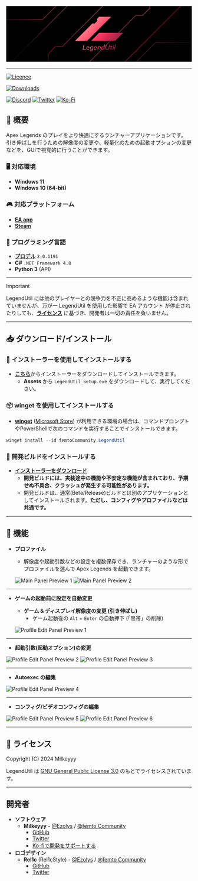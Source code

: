 <div align="center">
<img src="https://github.com/femtoCommunity/LegendUtil/blob/main/Resources/Logo/LegendUtil_Banner_WithoutText.png?raw=true" alt="LegendUtil Banner" title="LegendUtil">
</div>

---


[![Licence](https://img.shields.io/github/license/femtoCommunity/LegendUtil?style=for-the-badge)](#-ライセンス)

[![Downloads](https://img.shields.io/github/downloads/femtoCommunity/LegendUtil/total?style=for-the-badge)](https://github.com/femtoCommunity/LegendUtil/releases)

[![Discord](https://img.shields.io/badge/Discord-%235865F2.svg?style=for-the-badge&logo=discord&logoColor=white)](https://discord.gg/Y5FrzPft3M)
[![Twitter](https://img.shields.io/badge/Twitter-%231DA1F2.svg?style=for-the-badge&logo=Twitter&logoColor=white)](https://twitter.com/Milkeyyy_53)
[![Ko-Fi](https://img.shields.io/badge/Ko--fi-F16061?style=for-the-badge&logo=ko-fi&logoColor=white)](https://ko-fi.com/milkeyyy)

## 📃 概要
Apex Legends のプレイをより快適にするランチャーアプリケーションです。
引き伸ばしを行うための解像度の変更や、軽量化のための起動オプションの変更などを、GUIで視覚的に行うことができます。

### 🖥️ 対応環境
- **Windows 11**
- **Windows 10 (64-bit)**

### 🎮 対応プラットフォーム
- [**EA app**](https://www.ea.com/ja-jp/ea-app)
- [**Steam**](https://store.steampowered.com)

### 📝 プログラミング言語
- [**プロデル**](https://produ.irelang.jp/) `2.0.1191`
- **C#** `.NET Framework 4.8`
- **Python 3** (API)

---

> [!IMPORTANT]
> LegendUtil には他のプレイヤーとの競争力を不正に高めるような機能は含まれていませんが、万が一 LegendUtil を使用した影響で EA アカウント が停止されたりしても、[**ライセンス**](#-ライセンス) に基づき、開発者は一切の責任を負いません。

---

## 📥 ダウンロード/インストール

### 📁 インストーラーを使用してインストールする
- [**こちら**](https://github.com/femtoCommunity/LegendUtil/releases)からインストーラーをダウンロードしてインストールできます。
  - **Assets** から `LegendUtil_Setup.exe` をダウンロードして、実行してください。

### 📦 winget を使用してインストールする
- [**winget**](https://learn.microsoft.com/ja-jp/windows/package-manager/winget/) ([Microsoft Store](https://www.microsoft.com/p/app-installer/9nblggh4nns1#activetab=pivot:overviewtab)) が利用できる環境の場合は、コマンドプロンプトやPowerShellで次のコマンドを実行することでインストールできます。
```powershell
winget install --id femtoCommunity.LegendUtil
```

### 💊 開発ビルドをインストールする
- [**インストーラーをダウンロード**](https://releases.api.legendutil.milkeyyy.com/latest/download?release_channel=dev)
  - **開発ビルドには、実装途中の機能や不安定な機能が含まれており、予期せぬ不具合、クラッシュが発生する可能性があります。**
  - 開発ビルドは、通常(Beta/Release)ビルドとは別のアプリケーションとしてインストールされます。**ただし、コンフィグやプロファイルなどは共通です。**

---

## 🔧 機能
- **プロファイル**
  - 解像度や起動引数などの設定を複数保存でき、ランチャーのような形でプロファイルを選んで Apex Legends を起動できます。
   
  ![Main Panel Preview 1](https://github.com/femtoCommunity/LegendUtil/assets/59532514/978b2001-5292-4171-bb0c-2f14914a5173)
  ![Main Panel Preview 2](https://github.com/femtoCommunity/LegendUtil/assets/59532514/2d52e4bd-bd30-44a8-b023-0966431c9e33)


---

- **ゲームの起動前に設定を自動変更**
  - **ゲーム & ディスプレイ解像度の変更 (引き伸ばし)**
    - ゲーム起動後の `Alt` + `Enter` の自動押下 (「黒帯」の削除)

  ![Profile Edit Panel Preview 1](https://github.com/femtoCommunity/LegendUtil/assets/59532514/1dab9f7d-d10f-4078-91c1-23fdafcc4786)


---

  - **起動引数(起動オプション)の変更**
   
  ![Profile Edit Panel Preview 2](https://github.com/femtoCommunity/LegendUtil/assets/59532514/d7990fef-50ed-41fe-87bc-a8b316e17638)
  ![Profile Edit Panel Preview 3](https://github.com/femtoCommunity/LegendUtil/assets/59532514/087566b8-c9dc-44de-b4d3-99e076b1e7e6)


---

  - **Autoexec の編集**
  
  ![Profile Edit Panel Preview 4](https://github.com/femtoCommunity/LegendUtil/assets/59532514/f0122707-e0eb-4099-8ff2-a76042575f26)


---

  - **コンフィグ/ビデオコンフィグの編集**
  
  ![Profile Edit Panel Preview 5](https://github.com/femtoCommunity/LegendUtil/assets/59532514/8dfeca59-ef50-48f6-a10b-2b7a4bbca6fa)
  ![Profile Edit Panel Preview 6](https://github.com/femtoCommunity/LegendUtil/assets/59532514/9ec34109-4b18-4b44-9557-7bbea0b86ea9)


---

## 📒 ライセンス
Copyright (C) 2024 Milkeyyy

LegendUtil は [GNU General Public License 3.0](https://www.gnu.org/licenses/gpl-3.0.ja.html) のもとでライセンスされています。

---

## 開発者
- **ソフトウェア**
  - **Milkeyyy** - [@Ezolys](https://github.com/Ezolys) / [@femto Community](https://github.com/femtoCommunity)
    - [GitHub](https://github.com/Milkeyyy)
    - [Twitter](https://twitter.com/Milkeyyy_53)
    - [Ko-fiで開発をサポートする](https://ko-fi.com/milkeyyy)
- **ロゴデザイン**
  - **Rel1c** (Rel1cStyle) - [@Ezolys](https://github.com/Ezolys) / [@femto Community](https://github.com/femtoCommunity)
    - [GitHub](https://github.com/Rel1c393)
    - [Twitter](https://twitter.com/Apex_tyaneko)
